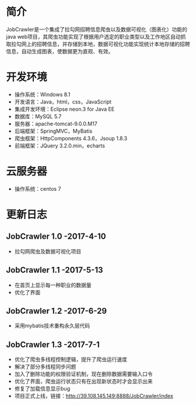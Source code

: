 # 简介
JobCrawler是一个集成了拉勾网招聘信息爬虫以及数据可视化（图表化）功能的java web项目，其爬虫功能实现了根据用户选定的职业类型以及工作地区自动抓取拉勾网上的招聘信息，并存储到本地，数据可视化功能实现统计本地存储的招聘信息，自动生成图表，使数据更为直观、有效。

# 开发环境
* 操作系统：Windows 8.1
* 开发语言：Java，html，css，JavaScript
* 集成开发环境：Eclipse neon.3 for Java EE
* 数据库：MySQL 5.7
* 服务器：apache-tomcat-9.0.0.M17
* 后端框架：SpringMVC，MyBatis
* 爬虫框架：HttpComponents 4.3.6，Jsoup 1.8.3
* 前端框架：JQuery 3.2.0.min，echarts

# 云服务器
* 操作系统：centos 7

# 更新日志
## JobCrawler 1.0 -2017-4-10
* 拉勾网爬虫及数据可视化项目

## JobCrawler 1.1 -2017-5-13
* 在首页上显示每一种职业的数据量
* 优化了界面

## JobCrawler 1.2 -2017-6-29
* 采用mybatis技术重构永久层代码

## JobCrawler 1.3 -2017-7-1
* 优化了爬虫多线程控制逻辑，提升了爬虫运行速度
* 解决了部分多线程同步问题
* 加入了删除功能的权限验证机制，现在删除数据需要输入口令
* 优化了界面，爬虫运行状态只有在出现新状态时才会显示出来
* 修复了加载信息显示bug
* 项目正式上线，链接：http://39.108.145.149:8888/JobCrawler/index
